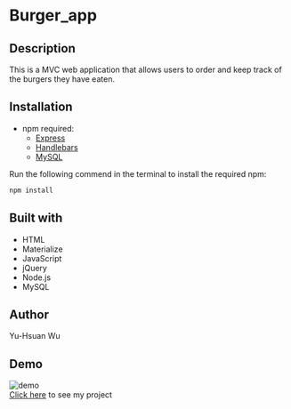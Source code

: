 # Burger_app

## Description
This is a MVC web application that allows users to order and keep track of the burgers they have eaten.

## Installation
* npm required:
    * [Express](http://expressjs.com/)
    * [Handlebars](https://handlebarsjs.com/)
    * [MySQL](https://www.npmjs.com/package/mysql)
    
Run the following commend in the terminal to install the required npm:
```sh
npm install
```

## Built with
* HTML
* Materialize
* JavaScript
* jQuery
* Node.js
* MySQL

## Author
Yu-Hsuan Wu

## Demo
![demo](/demo/demo.gif)
<br>
[Click here](https://burgerapp-042020.herokuapp.com/) to see my project